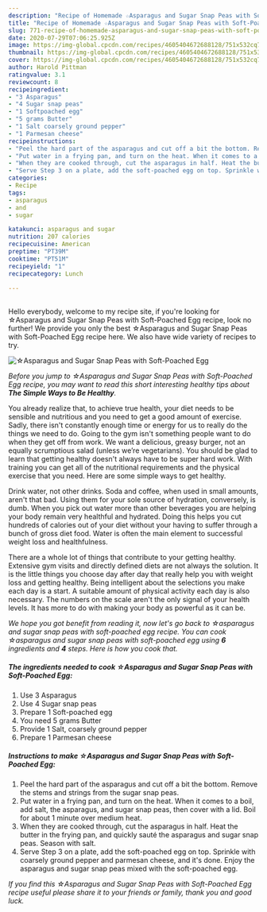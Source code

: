 ```yaml
---
description: "Recipe of Homemade ☆Asparagus and Sugar Snap Peas with Soft-Poached Egg"
title: "Recipe of Homemade ☆Asparagus and Sugar Snap Peas with Soft-Poached Egg"
slug: 771-recipe-of-homemade-asparagus-and-sugar-snap-peas-with-soft-poached-egg
date: 2020-07-29T07:06:25.925Z
image: https://img-global.cpcdn.com/recipes/4605404672688128/751x532cq70/☆asparagus-and-sugar-snap-peas-with-soft-poached-egg-recipe-main-photo.jpg
thumbnail: https://img-global.cpcdn.com/recipes/4605404672688128/751x532cq70/☆asparagus-and-sugar-snap-peas-with-soft-poached-egg-recipe-main-photo.jpg
cover: https://img-global.cpcdn.com/recipes/4605404672688128/751x532cq70/☆asparagus-and-sugar-snap-peas-with-soft-poached-egg-recipe-main-photo.jpg
author: Harold Pittman
ratingvalue: 3.1
reviewcount: 8
recipeingredient:
- "3 Asparagus"
- "4 Sugar snap peas"
- "1 Softpoached egg"
- "5 grams Butter"
- "1 Salt coarsely ground pepper"
- "1 Parmesan cheese"
recipeinstructions:
- "Peel the hard part of the asparagus and cut off a bit the bottom. Remove the stems and strings from the sugar snap peas."
- "Put water in a frying pan, and turn on the heat. When it comes to a boil, add salt, the asparagus, and sugar snap peas, then cover with a lid. Boil for about 1 minute over medium heat."
- "When they are cooked through, cut the asparagus in half. Heat the butter in the frying pan, and quickly sauté the asparagus and sugar snap peas. Season with salt."
- "Serve Step 3 on a plate, add the soft-poached egg on top. Sprinkle with coarsely ground pepper and parmesan cheese, and it&#39;s done. Enjoy the asparagus and sugar snap peas mixed with the soft-poached egg."
categories:
- Recipe
tags:
- asparagus
- and
- sugar

katakunci: asparagus and sugar 
nutrition: 207 calories
recipecuisine: American
preptime: "PT39M"
cooktime: "PT51M"
recipeyield: "1"
recipecategory: Lunch

---
```

<br>
Hello everybody, welcome to my recipe site, if you're looking for ☆Asparagus and Sugar Snap Peas with Soft-Poached Egg recipe, look no further! We provide you only the best ☆Asparagus and Sugar Snap Peas with Soft-Poached Egg recipe here. We also have wide variety of recipes to try.
<br>


![☆Asparagus and Sugar Snap Peas with Soft-Poached Egg](https://img-global.cpcdn.com/recipes/4605404672688128/751x532cq70/☆asparagus-and-sugar-snap-peas-with-soft-poached-egg-recipe-main-photo.jpg)

<i>Before you jump to ☆Asparagus and Sugar Snap Peas with Soft-Poached Egg recipe, you may want to read this short interesting healthy tips about <strong>The Simple Ways to Be Healthy</strong>.</i>

You already realize that, to achieve true health, your diet needs to be sensible and nutritious and you need to get a good amount of exercise. Sadly, there isn't constantly enough time or energy for us to really do the things we need to do. Going to the gym isn't something people want to do when they get off from work. We want a delicious, greasy burger, not an equally scrumptious salad (unless we’re vegetarians). You should be glad to learn that getting healthy doesn't always have to be super hard work. With training you can get all of the nutritional requirements and the physical exercise that you need. Here are some simple ways to get healthy.

Drink water, not other drinks. Soda and coffee, when used in small amounts, aren't that bad. Using them for your sole source of hydration, conversely, is dumb. When you pick out water more than other beverages you are helping your body remain very healthful and hydrated. Doing this helps you cut hundreds of calories out of your diet without your having to suffer through a bunch of gross diet food. Water is often the main element to successful weight loss and healthfulness.

There are a whole lot of things that contribute to your getting healthy. Extensive gym visits and directly defined diets are not always the solution. It is the little things you choose day after day that really help you with weight loss and getting healthy. Being intelligent about the selections you make each day is a start. A suitable amount of physical activity each day is also necessary. The numbers on the scale aren't the only signal of your health levels. It has more to do with making your body as powerful as it can be. 


<i>We hope you got benefit from reading it, now let's go back to ☆asparagus and sugar snap peas with soft-poached egg recipe. You can cook ☆asparagus and sugar snap peas with soft-poached egg using <strong>6</strong> ingredients and <strong>4</strong> steps. Here is how you cook that.
</i>

##### The ingredients needed to cook ☆Asparagus and Sugar Snap Peas with Soft-Poached Egg:

1. Use 3 Asparagus
1. Use 4 Sugar snap peas
1. Prepare 1 Soft-poached egg
1. You need 5 grams Butter
1. Provide 1 Salt, coarsely ground pepper
1. Prepare 1 Parmesan cheese


##### Instructions to make ☆Asparagus and Sugar Snap Peas with Soft-Poached Egg:

1. Peel the hard part of the asparagus and cut off a bit the bottom. Remove the stems and strings from the sugar snap peas.
1. Put water in a frying pan, and turn on the heat. When it comes to a boil, add salt, the asparagus, and sugar snap peas, then cover with a lid. Boil for about 1 minute over medium heat.
1. When they are cooked through, cut the asparagus in half. Heat the butter in the frying pan, and quickly sauté the asparagus and sugar snap peas. Season with salt.
1. Serve Step 3 on a plate, add the soft-poached egg on top. Sprinkle with coarsely ground pepper and parmesan cheese, and it&#39;s done. Enjoy the asparagus and sugar snap peas mixed with the soft-poached egg.


<i>If you find this ☆Asparagus and Sugar Snap Peas with Soft-Poached Egg recipe useful please share it to your friends or family, thank you and good luck.</i>
